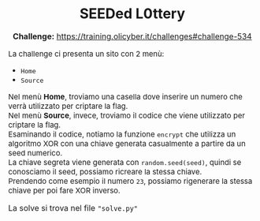 <h1 style="text-align: center;">SEEDed L0ttery</h1>
<head>
  <link href="https://cdn.jsdelivr.net/npm/prismjs@1.25.0/themes/prism.css" rel="stylesheet" />
  <script src="https://cdn.jsdelivr.net/npm/prismjs@1.25.0/prism.js"></script>
  <script src="https://cdn.jsdelivr.net/npm/prismjs@1.25.0/components/prism-python.min.js"></script>
</head>
<p style="text-align: center; font-size: 16px;">
  <strong>Challenge:</strong> <a href="https://training.olicyber.it/challenges#challenge-534">https://training.olicyber.it/challenges#challenge-534</a>
</p>

<p style="font-size: 15px;">
  La challenge ci presenta un sito con 2 menù:
</p>

<ul style="font-size: 15px;">
  <li><code>Home</code></li>
  <li><code>Source</code></li>
</ul>

<p style="font-size: 15px;">
  Nel menù <strong>Home</strong>, troviamo una casella dove inserire un numero che verrà utilizzato per criptare la flag.<br>
  Nel menù <strong>Source</strong>, invece, troviamo il codice che viene utilizzato per criptare la flag.<br>
  Esaminando il codice, notiamo la funzione <code>encrypt</code> che utilizza un algoritmo XOR con una chiave generata casualmente a partire da un seed numerico.<br>  
  La chiave segreta viene generata con <code>random.seed(seed)</code>, quindi se conosciamo il seed, possiamo ricreare la stessa chiave.<br>
  Prendendo come esempio il numero <code>23</code>, possiamo rigenerare la stessa chiave per poi fare XOR inverso.
</p>

<p style="font-size: 16px;">La solve si trova nel file <code class="language-python">"solve.py"</code></p>

<!-- Aggiungi Prism.js per evidenziazione della sintassi -->

